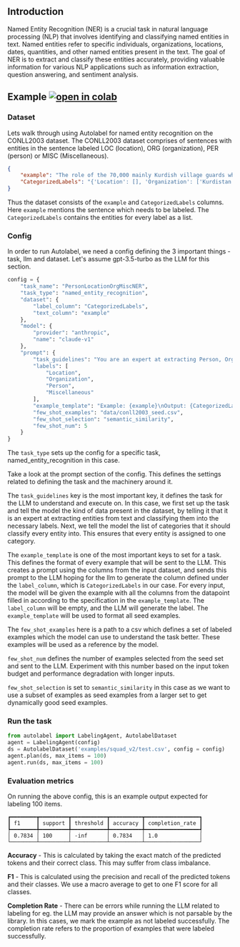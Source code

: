 ## Introduction

Named Entity Recognition (NER) is a crucial task in natural language processing (NLP) that involves identifying and classifying named entities in text. Named entities refer to specific individuals, organizations, locations, dates, quantities, and other named entities present in the text. The goal of NER is to extract and classify these entities accurately, providing valuable information for various NLP applications such as information extraction, question answering, and sentiment analysis.

## Example [![open in colab](https://colab.research.google.com/assets/colab-badge.svg)](https://colab.research.google.com/drive/1M87KAnjf0KEtAI69BnYc_pwsjfkTvMrK#scrollTo=c93fae0b)

### Dataset

Lets walk through using Autolabel for named entity recognition on the CONLL2003 dataset. The CONLL2003 dataset comprises of sentences with entities in the sentence labeled LOC (location), ORG (organization), PER (person) or MISC (Miscellaneous).  

```json
{
    "example": "The role of the 70,000 mainly Kurdish village guards who fight Kurdistan Workers Party ( PKK ) guerrillas in the southeast has been questioned recently after media allegations that many of them are involved in common crime .",
    "CategorizedLabels": "{'Location': [], 'Organization': ['Kurdistan Workers Party', 'PKK'], 'Person': [], 'Miscellaneous': ['Kurdish']}"
}
```

Thus the dataset consists of the `example` and `CategorizedLabels` columns. Here `example` mentions the sentence which needs to be labeled. The `CategorizedLabels` contains the entities for every label as a list.

### Config

In order to run Autolabel, we need a config defining the 3 important things - task, llm and dataset. Let's assume gpt-3.5-turbo as the LLM for this section.

```py
config = {
    "task_name": "PersonLocationOrgMiscNER",
    "task_type": "named_entity_recognition",
    "dataset": {
        "label_column": "CategorizedLabels",
        "text_column": "example"
    },
    "model": {
        "provider": "anthropic",
        "name": "claude-v1"
    },
    "prompt": {
        "task_guidelines": "You are an expert at extracting Person, Organization, Location, and Miscellaneous entities from text. Your job is to extract named entities mentioned in text, and classify them into one of the following categories.\nCategories:\n{labels}\n ",
        "labels": [
            "Location",
            "Organization",
            "Person",
            "Miscellaneous"
        ],
        "example_template": "Example: {example}\nOutput: {CategorizedLabels}",
        "few_shot_examples": "data/conll2003_seed.csv",
        "few_shot_selection": "semantic_similarity",
        "few_shot_num": 5
    }
}
```
The `task_type` sets up the config for a specific task, named_entity_recognition in this case.

Take a look at the prompt section of the config. This defines the settings related to defining the task and the machinery around it.  

The `task_guidelines` key is the most important key, it defines the task for the LLM to understand and execute on. In this case, we first set up the task and tell the model the kind of data present in the dataset, by telling it that it is an expert at extracting entities from text and classifying them into the necessary labels. Next, we tell the model the list of categories that it should classify every entity into. This ensures that every entity is assigned to one category.  

The `example_template` is one of the most important keys to set for a task. This defines the format of every example that will be sent to the LLM. This creates a prompt using the columns from the input dataset, and sends this prompt to the LLM hoping for the llm to generate the column defined under the `label_column`, which is `CategorizedLabels` in our case. For every input, the model will be given the example with all the columns from the datapoint filled in according to the specification in the `example_template`. The `label_column` will be empty, and the LLM will generate the label. The `example_template` will be used to format all seed examples.  

The `few_shot_examples` here is a path to a csv which defines a set of labeled examples which the model can use to understand the task better. These examples will be used as a reference by the model.

`few_shot_num` defines the number of examples selected from the seed set and sent to the LLM. Experiment with this number based on the input token budget and performance degradation with longer inputs.

`few_shot_selection` is set to `semantic_similarity` in this case as we want to use a subset of examples as seed examples from a larger set to get dynamically good seed examples.

### Run the task

```py
from autolabel import LabelingAgent, AutolabelDataset
agent = LabelingAgent(config)
ds = AutolabelDataset('examples/squad_v2/test.csv', config = config)
agent.plan(ds, max_items = 100)
agent.run(ds, max_items = 100)
```

### Evaluation metrics

On running the above config, this is an example output expected for labeling 100 items.
```
┏━━━━━━━━┳━━━━━━━━━┳━━━━━━━━━━━┳━━━━━━━━━━┳━━━━━━━━━━━━━━━━━┓
┃ f1     ┃ support ┃ threshold ┃ accuracy ┃ completion_rate ┃
┡━━━━━━━━╇━━━━━━━━━╇━━━━━━━━━━━╇━━━━━━━━━━╇━━━━━━━━━━━━━━━━━┩
│ 0.7834 │ 100     │ -inf      │ 0.7834   │ 1.0             │
└────────┴─────────┴───────────┴──────────┴─────────────────┘
```

**Accuracy** - This is calculated by taking the exact match of the predicted tokens and their correct class. This may suffer from class imbalance.

**F1** - This is calculated using the precision and recall of the predicted tokens and their classes. We use a macro average to get to one F1 score for all classes.

**Completion Rate** - There can be errors while running the LLM related to labeling for eg. the LLM may provide an answer which is not parsable by the library. In this cases, we mark the example as not labeled successfully. The completion rate refers to the proportion of examples that were labeled successfully.
